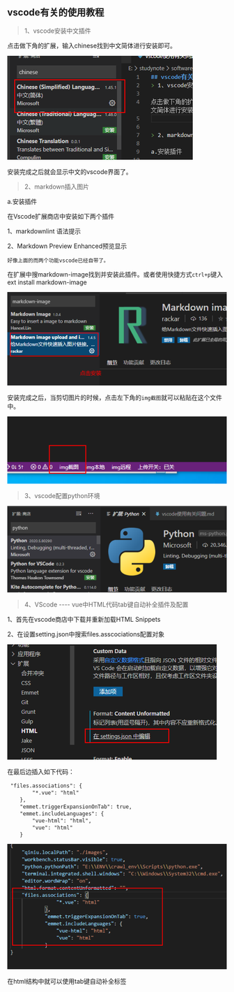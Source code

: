 ## vscode有关的使用教程
> 1、vscode安装中文插件

点击做下角的扩展，输入chinese找到中文简体进行安装即可。

![1590284740209.png](images\1590284740209.png)

安装完成之后就会显示中文的vscode界面了。
> 2、markdown插入图片

a.安装插件

在Vscode扩展商店中安装如下两个插件

1、markdownlint 语法提示

2、Markdown Preview Enhanced预览显示

`好像上面的而两个功能vscode已经自带了。`

在扩展中搜markdown-image找到并安装此插件。或者使用快捷方式`ctrl+p`键入ext install markdown-image

![1590284509395.png](images\1590284509395.png)

安装完成之后，当剪切图片的时候，点击左下角的`img截图`就可以粘贴在这个文件中。

![1590284859722.png](images\1590284859722.png)

> 3、vscode配置python环境

![1590288651345.png](images\1590288651345.png)



> 4、VScode ---- vue中HTML代码tab键自动补全插件及配置

1、首先在vscode商店中下载并重新加载HTML Snippets

2、在设置setting.json中搜索files.asscociations配置对象

![image-20200524172705940](images/image-20200524172705940.png)

在最后边插入如下代码：

```vue
 "files.associations": {
        "*.vue": "html"
    },
    "emmet.triggerExpansionOnTab": true,
    "emmet.includeLanguages": {
        "vue-html": "html",
        "vue": "html"
    }
```

![image-20200524172829506](images/image-20200524172829506.png)

在html结构中就可以使用tab键自动补全标签